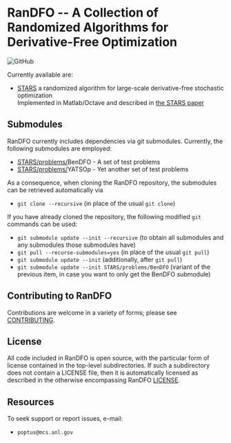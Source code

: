 # RanDFO -- A Collection of Randomized Algorithms for Derivative-Free Optimization
![GitHub](https://img.shields.io/github/license/poptus/randfo) 

Currently available are:

* [STARS](STARS) a randomized algorithm for large-scale derivative-free stochastic optimization  
Implemented in Matlab/Octave and described in [the STARS paper](https://doi.org/10.1137/22M1524072) 


## Submodules

RanDFO currently includes dependencies via git submodules. Currently, the following submodules are employed:

* [STARS/problems/](STARS/problems/)BenDFO - A set of test problems
* [STARS/problems/](STARS/problems/)YATSOp - Yet another set of test problems

As a consequence, when cloning the RanDFO repository, the submodules can be retrieved automatically via
- `git clone --recursive` (in place of the usual `git clone`)

If you have already cloned the repository, the following modified `git` commands can be used:
- `git submodule update --init --recursive` (to obtain all submodules and any submodules those submodules have)
- `git pull --recurse-submodules=yes` (in place of the usual `git pull`)
- `git submodule update --init` (additionally, after `git pull`)
- `git submodule update --init STARS/problems/BenDFO`
  (variant of the previous item, in case you want to only get the BenDFO submodule)
  
## Contributing to RanDFO

Contributions are welcome in a variety of forms; please see [CONTRIBUTING](CONTRIBUTING.rst).

## License 

All code included in RanDFO is open source, with the particular form of license contained in the top-level 
subdirectories.  If such a subdirectory does not contain a LICENSE file, then it is automatically licensed 
as described in the otherwise encompassing RanDFO [LICENSE](/LICENSE).  


## Resources

To seek support or report issues, e-mail:

 * ``poptus@mcs.anl.gov``
